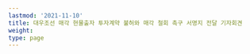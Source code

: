 ```yaml
---
lastmod: '2021-11-10'
title: 대우조선 매각 현물출자 투자계약 불허와 매각 철회 촉구 서명지 전달 기자회견
weight: 
type: page
---
```

